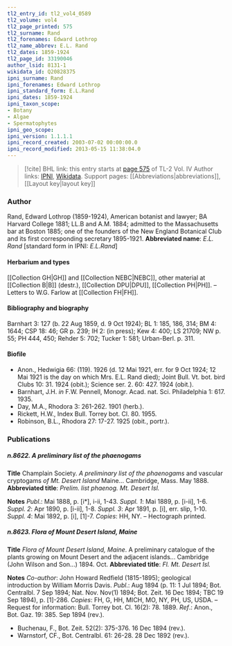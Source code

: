 ```yaml
---
tl2_entry_id: tl2_vol4_0589
tl2_volume: vol4
tl2_page_printed: 575
tl2_surname: Rand
tl2_forenames: Edward Lothrop
tl2_name_abbrev: E.L. Rand
tl2_dates: 1859-1924
tl2_page_id: 33190046
author_lsid: 8131-1
wikidata_id: Q20828375
ipni_surname: Rand
ipni_forenames: Edward Lothrop
ipni_standard_form: E.L.Rand
ipni_dates: 1859-1924
ipni_taxon_scope: 
- Botany
- Algae
- Spermatophytes
ipni_geo_scope: 
ipni_version: 1.1.1.1
ipni_record_created: 2003-07-02 00:00:00.0
ipni_record_modified: 2013-05-15 11:38:04.0
---
```


> [!cite] BHL link: this entry starts at [page 575](https://www.biodiversitylibrary.org/page/33190046) of TL-2 Vol. IV
> Author links: [IPNI](https://www.ipni.org/a/8131-1), [Wikidata](https://www.wikidata.org/wiki/Q20828375). Support pages: [[Abbreviations|abbreviations]], [[Layout key|layout key]]

### Author

Rand, Edward Lothrop (1859-1924), American botanist and lawyer; BA Harvard College 1881; LL.B and A.M. 1884; admitted to the Massachusetts bar at Boston 1885; one of the founders of the New England Botanical Club and its first corresponding secretary 1895-1921. 
**Abbreviated name**: *E.L. Rand* \[standard form in IPNI: *E.L.Rand*\]

#### Herbarium and types

[[Collection GH|GH]] and [[Collection NEBC|NEBC]], other material at [[Collection B|B]] (destr.), [[Collection DPU|DPU]], [[Collection PH|PH]]. – Letters to W.G. Farlow at [[Collection FH|FH]].

#### Bibliography and biography

Barnhart 3: 127 (b. 22 Aug 1859, d. 9 Oct 1924); BL 1: 185, 186, 314; BM 4: 1644; CSP 18: 46; GR p. 239; IH 2: (in press); Kew 4: 400; LS 21709; NW p. 55; PH 444, 450; Rehder 5: 702; Tucker 1: 581; Urban-Berl. p. 311.

#### Biofile

- Anon., Hedwigia 66: (119). 1926 (d. 12 Mai 1921, err. for 9 Oct 1924; 12 Mai 1921 is the day on which Mrs. E.L. Rand died); Joint Bull. Vt. bot. bird Clubs 10: 31. 1924 (obit.); Science ser. 2. 60: 427. 1924 (obit.).
- Barnhart, J.H. *in* F.W. Pennell, Monogr. Acad. nat. Sci. Philadelphia 1: 617. 1935.
- Day, M.A., Rhodora 3: 261-262. 1901 (herb.).
- Rickett, H.W., Index Bull. Torrey bot. Cl. 80. 1955.
- Robinson, B.L., Rhodora 27: 17-27. 1925 (obit., portr.).

### Publications

##### n.8622. A preliminary list of the phaenogams

**Title**
Champlain Society. *A preliminary list of the phaenogams* and vascular cryptogams *of Mt. Desert Island* Maine... Cambridge, Mass. May 1888.
**Abbreviated title**: *Prelim. list phaenog. Mt. Desert Isl.*

**Notes**
*Publ*.: Mai 1888, p. \[i\*\], i-ii, 1-43.
*Suppl. 1*: Mai 1889, p. \[i-ii\], 1-6.
*Suppl. 2*: Apr 1890, p. \[i-ii\], 1-8.
*Suppl. 3*: Apr 1891, p. \[i\], err. slip, 1-10.
*Suppl. 4*: Mai 1892, p. \[i\], \[1\]-7.
*Copies*: HH, NY. – Hectograph printed.

##### n.8623. Flora of Mount Desert Island, Maine

**Title**
*Flora of Mount Desert Island, Maine*. A preliminary catalogue of the plants growing on Mount Desert and the adjacent islands... Cambridge (John Wilson and Son...) 1894. Oct.
**Abbreviated title**: *Fl. Mt. Desert Isl.*

**Notes**
*Co-author*: John Howard Redfield (1815-1895); geological introduction by William Morris Davis.
*Publ*.: Aug 1894 (p. 11: 1 Jul 1894; Bot. Centralbl. 7 Sep 1894; Nat. Nov. Nov(1) 1894; Bot. Zeit. 16 Dec 1894; TBC 19 Sep 1894), p. \[1\]-286. *Copies*: FH, G, HH, MICH, MO, NY, PH, US, USDA. – Request for information: Bull. Torrey bot. Cl. 16(2): 78. 1889.
*Ref*.: Anon., Bot. Gaz. 19: 385. Sep 1894 (rev.).
- Buchenau, F., Bot. Zeit. 52(2): 375-376. 16 Dec 1894 (rev.).
- Warnstorf, CF., Bot. Centralbl. 61: 26-28. 28 Dec 1892 (rev.).

